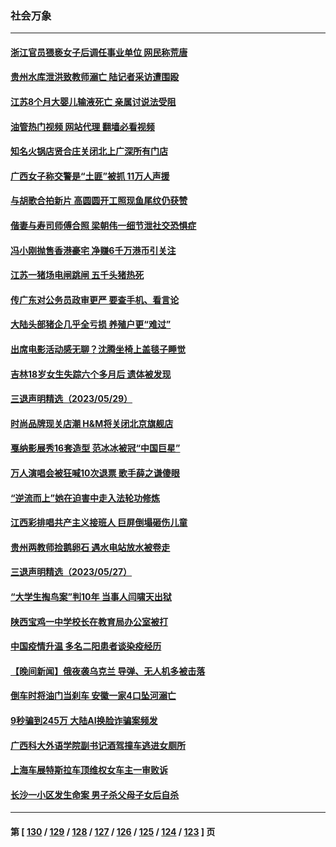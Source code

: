 ### 社会万象
---
#### [浙江官员猥亵女子后调任事业单位 网民称荒唐](../../pages/ncid282/n14007258.md?06010445) 
#### [贵州水库泄洪致教师溺亡 陆记者采访遭围殴](../../pages/ncid282/n14007305.md?06010445) 
#### [江苏8个月大婴儿输液死亡 亲属讨说法受阻](../../pages/ncid282/n14007180.md?06010445) 
#### [油管热门视频 网站代理 翻墙必看视频](http://138.2.39.72:81/youtube.html?epic-marker?06010445)
#### [知名火锅店贤合庄关闭北上广深所有门店](../../pages/ncid282/n14007199.md?06010445) 
#### [广西女子称交警是“土匪”被抓 11万人声援](../../pages/ncid282/n14006986.md?06010445) 
#### [与胡歌合拍新片 高圆圆开工照现鱼尾纹仍获赞](../../pages/ncid282/n14006919.md?06010445) 
#### [偕妻与寿司师傅合照 梁朝伟一细节泄社交恐惧症](../../pages/ncid282/n14006891.md?06010445) 
#### [冯小刚抛售香港豪宅 净赚6千万港币引关注](../../pages/ncid282/n14006870.md?06010445) 
#### [江苏一猪场电闸跳闸 五千头猪热死](../../pages/ncid282/n14006664.md?06010445) 
#### [传广东对公务员政审更严 要查手机、看言论](../../pages/ncid282/n14006259.md?06010445) 
#### [大陆头部猪企几乎全亏损 养殖户更“难过”](../../pages/ncid282/n14006430.md?06010445) 
#### [出席电影活动感无聊？沈腾坐椅上盖毯子睡觉](../../pages/ncid282/n14006194.md?06010445) 
#### [吉林18岁女生失踪六个多月后 遗体被发现](../../pages/ncid282/n14005893.md?06010445) 
#### [三退声明精选（2023/05/29）](../../pages/ncid282/n14006072.md?06010445) 
#### [时尚品牌现关店潮 H&M将关闭北京旗舰店](../../pages/ncid282/n14005610.md?06010445) 
#### [戛纳影展秀16套造型 范冰冰被冠“中国巨星”](../../pages/ncid282/n14005474.md?06010445) 
#### [万人演唱会被狂喊10次退票 歌手薛之谦傻眼](../../pages/ncid282/n14005453.md?06010445) 
#### [“逆流而上”她在迫害中走入法轮功修炼](../../pages/ncid282/n13994363.md?06010445) 
#### [江西彩排唱共产主义接班人 巨屏倒塌砸伤儿童](../../pages/ncid282/n14005329.md?06010445) 
#### [贵州两教师捡鹅卵石 遇水电站放水被卷走](../../pages/ncid282/n14005217.md?06010445) 
#### [三退声明精选（2023/05/27）](../../pages/ncid282/n14005080.md?06010445) 
#### [“大学生掏鸟案”判10年 当事人闫啸天出狱](../../pages/ncid282/n14005005.md?06010445) 
#### [陕西宝鸡一中学校长在教育局办公室被打](../../pages/ncid282/n14004932.md?06010445) 
#### [中国疫情升温 多名二阳患者谈染疫经历](../../pages/ncid282/n14004993.md?06010445) 
#### [【晚间新闻】俄夜袭乌克兰 导弹、无人机多被击落](../../pages/ncid282/n14004977.md?06010445) 
#### [倒车时将油门当刹车 安徽一家4口坠河溺亡](../../pages/ncid282/n14004922.md?06010445) 
#### [9秒骗到245万 大陆AI换脸诈骗案频发](../../pages/ncid282/n14004504.md?06010445) 
#### [广西科大外语学院副书记酒驾撞车逃进女厕所](../../pages/ncid282/n14004529.md?06010445) 
#### [上海车展特斯拉车顶维权女车主一审败诉](../../pages/ncid282/n14004417.md?06010445) 
#### [长沙一小区发生命案 男子杀父母子女后自杀](../../pages/ncid282/n14004457.md?06010445) 

---
#### 第 [ [130](./130.md?06010445) / [129](./129.md?06010445) / [128](./128.md?06010445) / [127](./127.md?06010445) / [126](./126.md?06010445) / [125](./125.md?06010445) / [124](./124.md?06010445) / [123](./123.md?06010445) ] 页
